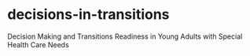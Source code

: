 # decisions-in-transitions
Decision Making and Transitions Readiness in Young Adults with Special Health Care Needs
